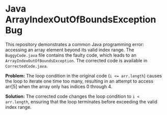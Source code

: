 # Java ArrayIndexOutOfBoundsException Bug
This repository demonstrates a common Java programming error: accessing an array element beyond its valid index range.  The `BuggyCode.java` file contains the faulty code, which leads to an `ArrayIndexOutOfBoundsException`. The corrected code is available in `CorrectedCode.java`.

**Problem:**
The loop condition in the original code (`i <= arr.length`) causes the loop to iterate one time too many, resulting in an attempt to access arr[5] when the array only has indices 0 through 4. 

**Solution:**
The corrected code changes the loop condition to `i < arr.length`, ensuring that the loop terminates before exceeding the valid index range.